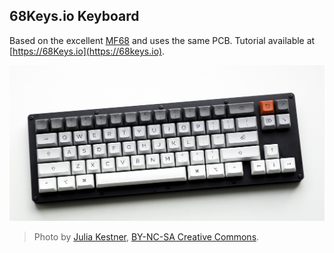 ## 68Keys.io Keyboard

Based on the excellent [MF68](../mf68) and uses the same PCB. Tutorial available at [https://68Keys.io](https://68keys.io).

![68Keys.io Mechanical Keyboard](68Keys.jpg)

> Photo by [Julia Kestner](http://julia-kestner.de/), [BY-NC-SA Creative Commons](https://github.com/sbstjn/68Keys.io/blob/master/LICENSE.md).